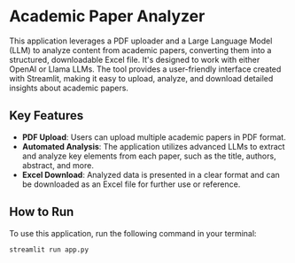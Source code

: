 # Academic Paper Analyzer

This application leverages a PDF uploader and a Large Language Model (LLM) to analyze content from academic papers, converting them into a structured, downloadable Excel file. It's designed to work with either OpenAI or Llama LLMs. The tool provides a user-friendly interface created with Streamlit, making it easy to upload, analyze, and download detailed insights about academic papers.

## Key Features

- **PDF Upload**: Users can upload multiple academic papers in PDF format.
- **Automated Analysis**: The application utilizes advanced LLMs to extract and analyze key elements from each paper, such as the title, authors, abstract, and more.
- **Excel Download**: Analyzed data is presented in a clear format and can be downloaded as an Excel file for further use or reference.

## How to Run

To use this application, run the following command in your terminal:

```bash
streamlit run app.py
